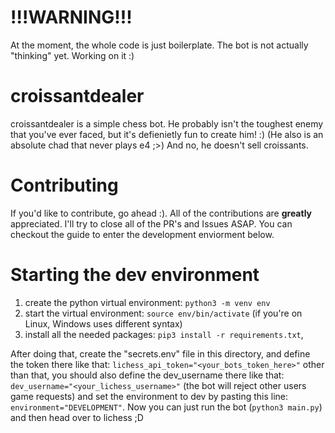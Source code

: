 # !!!WARNING!!!
At the moment, the whole code is just boilerplate. The bot is not actually "thinking" yet. Working on it :)

# croissantdealer
croissantdealer is a simple chess bot. He probably isn't the toughest enemy that you've ever faced, but it's defienietly fun to create him! :) (He also is an absolute chad that never plays e4 ;>) And no, he doesn't sell croissants.

# Contributing
If you'd like to contribute, go ahead  :). All of the contributions are **greatly** appreciated. I'll try to close all of the PR's and Issues ASAP. You can checkout the guide to enter the development enviorment below.

# Starting the dev environment
1. create the python virtual environment: `python3 -m venv env`
2. start the virtual environment: `source env/bin/activate` (if you're on Linux, Windows uses different syntax)
3. install all the needed packages: `pip3 install -r requirements.txt`,

After doing that, create the "secrets.env" file in this directory, and define the token there like that: `lichess_api_token="<your_bots_token_here>"` other than that, you should also define the dev_username there like that: `dev_username="<your_lichess_username>"` (the bot will reject other users game requests) and set the environment to dev by pasting this line: `environment="DEVELOPMENT"`. Now you can just run the bot (`python3 main.py`) and then head over to lichess ;D